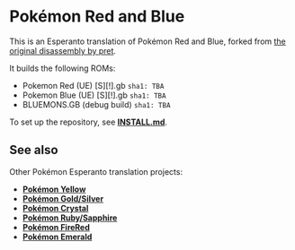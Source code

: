 # Pokémon Red and Blue

This is an Esperanto translation of Pokémon Red and Blue, forked from [the original disassembly by pret][original].

It builds the following ROMs:

- Pokemon Red (UE) [S][!].gb `sha1: TBA`
- Pokemon Blue (UE) [S][!].gb `sha1: TBA`
- BLUEMONS.GB (debug build) `sha1: TBA`

To set up the repository, see [**INSTALL.md**](INSTALL.md).


## See also

Other Pokémon Esperanto translation projects:

- [**Pokémon Yellow**][pokeyellow]
- [**Pokémon Gold/Silver**][pokegold]
- [**Pokémon Crystal**][pokecrystal]
- [**Pokémon Ruby/Sapphire**][pokeruby]
- [**Pokémon FireRed**][pokefirered]
- [**Pokémon Emerald**][pokeemerald]

[original]: https://github.com/pret/pokered
[pokeyellow]: https://github.com/waicalibre/pokeyellow-eo
[pokegold]: https://github.com/waicalibre/pokegold-eo
[pokecrystal]: https://github.com/waicalibre/pokecrystal-eo
[pokeruby]: https://github.com/waicalibre/pokeruby-eo
[pokefirered]: https://github.com/waicalibre/pokefirered-eo
[pokeemerald]: https://github.com/waicalibre/pokeemerald-eo
